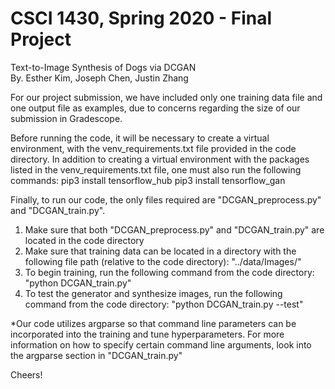 # CSCI 1430, Spring 2020 - Final Project
Text-to-Image Synthesis of Dogs via DCGAN\
By. Esther Kim, Joseph Chen, Justin Zhang

For our project submission, we have included only one training data file and one output file as examples, due to concerns regarding the size of our submission in Gradescope.

Before running the code, it will be necessary to create a virtual environment, with the venv_requirements.txt file provided in the code directory. In addition to creating a virtual environment with the packages listed in the venv_requirements.txt file, one must also run the following commands:
pip3 install tensorflow_hub
pip3 install tensorflow_gan

Finally, to run our code, the only files required are "DCGAN_preprocess.py" and "DCGAN_train.py".
1. Make sure that both "DCGAN_preprocess.py" and "DCGAN_train.py" are located in the code directory
2. Make sure that training data can be located in a directory with the following file path (relative to the code directory):
   "../data/Images/"
3. To begin training, run the following command from the code directory:
   "python DCGAN_train.py"
4. To test the generator and synthesize images, run the following command from the code directory:
   "python DCGAN_train.py --test"
   
*Our code utilizes argparse so that command line parameters can be incorporated into the training and tune hyperparameters. For more information on how to specify certain command line arguments, look into the argparse section in "DCGAN_train.py"

Cheers!
